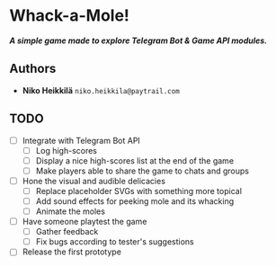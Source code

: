 # Whack-a-Mole!

***A simple game made to explore Telegram Bot & Game API modules.***

## Authors
- **Niko Heikkilä** `niko.heikkila@paytrail.com`

## TODO
- [ ] Integrate with Telegram Bot API
    - [ ] Log high-scores
    - [ ] Display a nice high-scores list at the end of the game
    - [ ] Make players able to share the game to chats and groups
- [ ] Hone the visual and audible delicacies
    - [ ] Replace placeholder SVGs with something more topical
    - [ ] Add sound effects for peeking mole and its whacking
    - [ ] Animate the moles
- [ ] Have someone playtest the game
    - [ ] Gather feedback
    - [ ] Fix bugs according to tester's suggestions
- [ ] Release the first prototype
